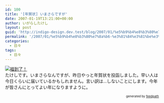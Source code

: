 ```yaml
---
id: 100
title: '[年賀状] いまさらですが'
date: 2007-01-19T13:21:00+00:00
author: いがらしたけし
layout: post
guid: 'http://indigo-design.dev.test/blog/2007/01/%e5%b9%b4%e8%b3%80%e7%8a%b6-%e3%81%84%e3%81%be%e3%81%95%e3%82%89%e3%81%a7%e3%81%99%e3%81%8c/'
permalink: '/2007/01/%e5%b9%b4%e8%b3%80%e7%8a%b6-%e3%81%84%e3%81%be%e3%81%95%e3%82%89%e3%81%a7%e3%81%99%e3%81%8c/'
categories:
  - 日々
tags:
  - 日々
---
```

<a href="http://blog-imgs-29.fc2.com/a/r/m/armadillo75/070119daofu.jpg" target="_blank"><img src="http://blog-imgs-29.fc2.com/a/r/m/armadillo75/070119daofu.jpg" alt="福到了！" border="0"></a><br />たけしです。いまさらなんですが、昨日やっと年賀状を投函しました。早い人は今日くらいに届いているかもしれません。言い訳は…しないことにします。今年が皆さんにとってよい年になりますように。
<div style="text-align: right;font-size: 10px">
&nbsp;&nbsp;<span>generated by <a href="http://feedpath.jp">feedpath</a></span>
</div>